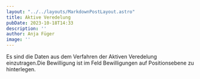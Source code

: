 ```yaml
---
layout: "../../layouts/MarkdownPostLayout.astro"
title: Aktive Veredelung 
pubDate: 2023-10-18T14:33
description: ''
author: Anja Füger
image: ''
---
```


Es sind die Daten aus dem Verfahren der Aktiven Veredelung einzutragen.Die Bewilligung ist im Feld Bewilligungen auf Positionsebene zu hinterlegen.
